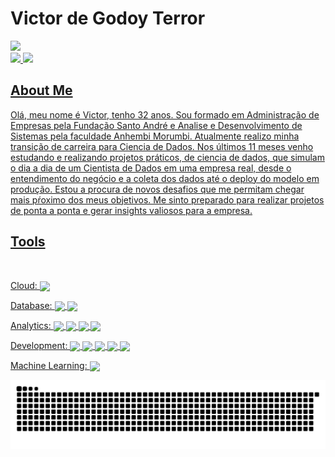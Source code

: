 # Victor de Godoy Terror

<div>
  <a href="https://github.com/VictorTerror?tab=repositories">
    
  <img height="190em" src="https://github-readme-stats.vercel.app/api?username=victorterror&show_icons=true&theme=tokyonight&include_all_commits=true&count_private=true"/>
</div>

<div>
  <a href="https://www.linkedin.com/in/victor-terror-828a9254/"><img src=https://img.shields.io/badge/LinkedIn-0077B5?style=for-the-badge&logo=linkedin&logoColor=white</a>
  <a href="mailto:victorterror21@gmail.com"><img src=https://img.shields.io/badge/Gmail-D14836?style=for-the-badge&logo=gmail&logoColor=white</a>                   
</div>

##

## About Me                                  

Olá, meu nome é Victor, tenho 32 anos. Sou formado em Administração de Empresas pela Fundação Santo André e Analise e Desenvolvimento de Sistemas pela faculdade Anhembi Morumbi. Atualmente realizo minha transição de carreira para Ciencia de Dados. Nos últimos 11 meses venho estudando e realizando projetos práticos, de ciencia de dados, que simulam o dia a dia de um Cientista de Dados em uma empresa real, desde o entendimento do negócio e a coleta dos dados até o deploy do modelo em produção. Estou a procura de novos desafios que me permitam chegar mais pŕoximo dos meus objetivos. Me sinto preparado para realizar projetos de ponta a ponta e gerar insights valiosos para a empresa.                     

## Tools
<div style="display": inline_block"><br>
    
 Cloud:     <img align="center" src="https://img.shields.io/badge/Heroku-430098?style=for-the-badge&logo=heroku&logoColor=white">
    
    
 Database:  <img align="center" src="https://img.shields.io/badge/SQLite-07405E?style=for-the-badge&logo=sqlite&logoColor=white">
            <img align="center" src="https://img.shields.io/badge/PostgreSQL-316192?style=for-the-badge&logo=postgresql&logoColor=white">
            
    
 Analytics: <img align="center" src="https://img.shields.io/badge/Python-14354C?style=for-the-badge&logo=python&logoColor=white">
            <img align="center" src="https://img.shields.io/badge/pandas-%23150458.svg?style=for-the-badge&logo=pandas&logoColor=white">
            <img align="center" src="https://img.shields.io/badge/numpy-%23013243.svg?style=for-the-badge&logo=numpy&logoColor=white">
            <img align="center" src="https://img.shields.io/badge/Plotly-%233F4F75.svg?style=for-the-badge&logo=plotly&logoColor=white">
    
    
 Development: <img align="center" src="https://img.shields.io/badge/git-%23F05033.svg?style=for-the-badge&logo=git&logoColor=white">
              <img align="center" src="https://img.shields.io/badge/GitHub-100000?style=for-the-badge&logo=github&logoColor=white">
              <img align="center" src="https://img.shields.io/badge/Ubuntu-E95420?style=for-the-badge&logo=ubuntu&logoColor=white">
              <img align="center" src="https://img.shields.io/badge/Linux-FCC624?style=for-the-badge&logo=linux&logoColor=black">
              <img align="center" src="https://img.shields.io/badge/jupyter-%23FA0F00.svg?style=for-the-badge&logo=jupyter&logoColor=white">
    
    
 Machine Learning: <img align="center" src="https://img.shields.io/badge/scikit--learn-%23F7931E.svg?style=for-the-badge&logo=scikit-learn&logoColor=white">
    
    
     
    
![Snake anamation](https://github.com/VictorTerror/victorterror/blob/output/github-contribution-grid-snake.svg)

